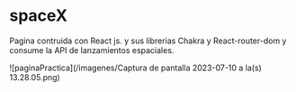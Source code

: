 # spaceX
Pagina contruida con React js. y sus librerias Chakra y React-router-dom y consume la API de lanzamientos espaciales. 

![paginaPractica](/imagenes/Captura de pantalla 2023-07-10 a la(s) 13.28.05.png)


